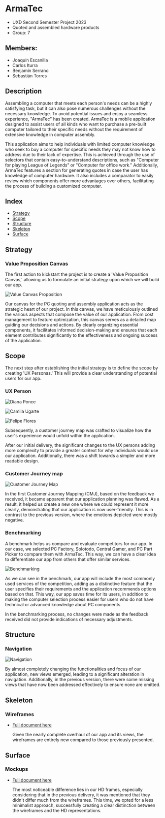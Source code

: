 # ArmaTec
- UXD Second Semester Project 2023
- Quoted and assembled hardware products
- Group: 7
## Members:
- Joaquín Escanilla
- Carlos Iturra
- Benjamín Serrano
- Sebastián Torres
## Description 

Assembling a computer that meets each person's needs can be a highly satisfying task, but it can also pose numerous challenges without the necessary knowledge. To avoid potential issues and enjoy a seamless experience, "ArmaTec" has been created. ArmaTec is a mobile application designed to assist users of all kinds who want to purchase a pre-built computer tailored to their specific needs without the requirement of extensive knowledge in computer assembly.

This application aims to help individuals with limited computer knowledge who seek to buy a computer for specific needs they may not know how to address due to their lack of expertise. This is achieved through the use of selectors that contain easy-to-understand descriptions, such as "Computer for playing League of Legends" or "Computer for office work." Additionally, ArmaTec features a section for generating quotes in case the user has knowledge of computer hardware. It also includes a comparator to easily review which components offer more advantages over others, facilitating the process of building a customized computer.
## Index
- [Strategy](#strategy)
- [Scope](#scope)
- [Structure](#structure)
- [Skeleton](#skeleton)
- [Surface](#surface)
## Strategy
### Value Proposition Canvas
The first action to kickstart the project is to create a 'Value Proposition Canvas,' allowing us to formulate an initial strategy upon which we will build our app.

![Value Canvas Proposition](/Deliverables/ValuePropositionCanvas-ProyectoUXD.png) 

Our canvas for the PC quoting and assembly application acts as the strategic heart of our project. In this canvas, we have meticulously outlined the various aspects that compose the value of our application. From cost management to feature optimization, this canvas serves as a detailed map guiding our decisions and actions. By clearly organizing essential components, it facilitates informed decision-making and ensures that each element contributes significantly to the effectiveness and ongoing success of the application.
## Scope
The next step after establishing the initial strategy is to define the scope by creating 'UX Personas.' This will provide a clear understanding of potential users for our app.
### UX Person
![Diana Ponce](/Deliverables/DianaPonce.png)

![Camila Ugarte](/Deliverables/CamilaUgarte.png)

![Felipe Flores](/Deliverables/FelipeFlores.png)


Subsequently, a customer journey map was crafted to visualize how the user's experience would unfold within the application.

After our initial delivery, the significant changes to the UX persons adding more complexity to provide a greater context for why individuals would use our application. Additionally, there was a shift towards a simpler and more readable design.
### Customer Journey map
![Customer Journey Map](/Deliverables/CustomerJourneyMap.png)

In the first Customer Journey Mapping (CMJ), based on the feedback we received, it became apparent that our application planning was flawed. As a result, it helped us create a new one where we could represent it more clearly, demonstrating that our application is now user-friendly. This is in contrast to the previous version, where the emotions depicted were mostly negative.

### Benchmarking
A benchmark helps us compare and evaluate competitors for our app. In our case, we selected PC Factory, Solotodo, Central Gamer, and PC Part Picker to compare them with ArmaTec. This way, we can have a clear idea to differentiate our app from others that offer similar services.


![Benchmarking](/Deliverables/Benchmarking.png)



As we can see in the benchmark, our app will include the most commonly used services of the competition, adding as a distinctive feature that the user specifies their requirements and the application recommends options based on that. This way, our app saves time for its users, in addition to making the computer selection process easier for users who do not have technical or advanced knowledge about PC components.

In the benchmarking process, no changes were made as the feedback received did not provide indications of necessary adjustments.
## Structure

### Navigation
![Navigation](/Deliverables/Navigation.png)

By almost completely changing the functionalities and focus of our application, new views emerged, leading to a significant alteration in navigation. Additionally, in the previous version, there were some missing views that have now been addressed effectively to ensure none are omitted.
## Skeleton
### Wireframes
- [Full document here](/Deliverables/Wireframes.pdf)
  
  Given the nearly complete overhaul of our app and its views, the wireframes are entirely new compared to those previously presented.
## Surface
### Mockups
- [Full document here](/Deliverables/Mockups.pdf)

  The most noticeable difference lies in our HD frames, especially considering that in the previous delivery, it was mentioned that they didn't differ much from the wireframes. This time, we opted for a less minimalist approach, successfully creating a clear distinction between the wireframes and the HD representations.
